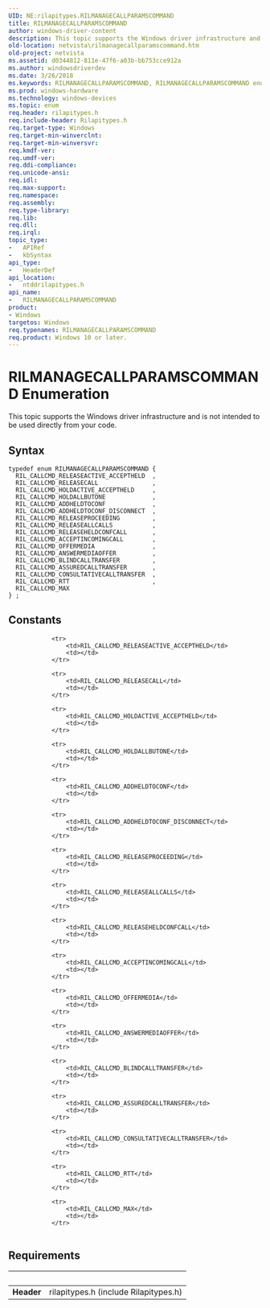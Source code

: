 ```yaml
---
UID: NE:rilapitypes.RILMANAGECALLPARAMSCOMMAND
title: RILMANAGECALLPARAMSCOMMAND
author: windows-driver-content
description: This topic supports the Windows driver infrastructure and is not intended to be used directly from your code.
old-location: netvista\rilmanagecallparamscommand.htm
old-project: netvista
ms.assetid: d0344812-811e-47f6-a03b-bb753cce912a
ms.author: windowsdriverdev
ms.date: 3/26/2018
ms.keywords: RILMANAGECALLPARAMSCOMMAND, RILMANAGECALLPARAMSCOMMAND enumeration [Network Drivers Starting with Windows Vista], RIL_CALLCMD_ACCEPTINCOMINGCALL, RIL_CALLCMD_ADDHELDTOCONF, RIL_CALLCMD_ADDHELDTOCONF_DISCONNECT, RIL_CALLCMD_ANSWERMEDIAOFFER, RIL_CALLCMD_ASSUREDCALLTRANSFER, RIL_CALLCMD_BLINDCALLTRANSFER, RIL_CALLCMD_CONSULTATIVECALLTRANSFER, RIL_CALLCMD_HOLDACTIVE_ACCEPTHELD, RIL_CALLCMD_HOLDALLBUTONE, RIL_CALLCMD_MAX, RIL_CALLCMD_OFFERMEDIA, RIL_CALLCMD_RELEASEALLCALLS, RIL_CALLCMD_RELEASECALL, RIL_CALLCMD_RELEASEHELDCONFCALL, RIL_CALLCMD_RELEASEPROCEEDING, RIL_CALLCMD_RTT, netvista.rilmanagecallparamscommand, ntddrilapitypes/RILMANAGECALLPARAMSCOMMAND, ntddrilapitypes/RIL_CALLCMD_ACCEPTINCOMINGCALL, ntddrilapitypes/RIL_CALLCMD_ADDHELDTOCONF, ntddrilapitypes/RIL_CALLCMD_ADDHELDTOCONF_DISCONNECT, ntddrilapitypes/RIL_CALLCMD_ANSWERMEDIAOFFER, ntddrilapitypes/RIL_CALLCMD_ASSUREDCALLTRANSFER, ntddrilapitypes/RIL_CALLCMD_BLINDCALLTRANSFER, ntddrilapitypes/RIL_CALLCMD_CONSULTATIVECALLTRANSFER, ntddrilapitypes/RIL_CALLCMD_HOLDACTIVE_ACCEPTHELD, ntddrilapitypes/RIL_CALLCMD_HOLDALLBUTONE, ntddrilapitypes/RIL_CALLCMD_MAX, ntddrilapitypes/RIL_CALLCMD_OFFERMEDIA, ntddrilapitypes/RIL_CALLCMD_RELEASEALLCALLS, ntddrilapitypes/RIL_CALLCMD_RELEASECALL, ntddrilapitypes/RIL_CALLCMD_RELEASEHELDCONFCALL, ntddrilapitypes/RIL_CALLCMD_RELEASEPROCEEDING, ntddrilapitypes/RIL_CALLCMD_RTT
ms.prod: windows-hardware
ms.technology: windows-devices
ms.topic: enum
req.header: rilapitypes.h
req.include-header: Rilapitypes.h
req.target-type: Windows
req.target-min-winverclnt: 
req.target-min-winversvr: 
req.kmdf-ver: 
req.umdf-ver: 
req.ddi-compliance: 
req.unicode-ansi: 
req.idl: 
req.max-support: 
req.namespace: 
req.assembly: 
req.type-library: 
req.lib: 
req.dll: 
req.irql: 
topic_type:
-	APIRef
-	kbSyntax
api_type:
-	HeaderDef
api_location:
-	ntddrilapitypes.h
api_name:
-	RILMANAGECALLPARAMSCOMMAND
product:
- Windows
targetos: Windows
req.typenames: RILMANAGECALLPARAMSCOMMAND
req.product: Windows 10 or later.
---
```


# RILMANAGECALLPARAMSCOMMAND Enumeration
This topic supports the Windows driver infrastructure and is not intended to be used directly from your code.

## Syntax
```
typedef enum RILMANAGECALLPARAMSCOMMAND {
  RIL_CALLCMD_RELEASEACTIVE_ACCEPTHELD  ,
  RIL_CALLCMD_RELEASECALL               ,
  RIL_CALLCMD_HOLDACTIVE_ACCEPTHELD     ,
  RIL_CALLCMD_HOLDALLBUTONE             ,
  RIL_CALLCMD_ADDHELDTOCONF             ,
  RIL_CALLCMD_ADDHELDTOCONF_DISCONNECT  ,
  RIL_CALLCMD_RELEASEPROCEEDING         ,
  RIL_CALLCMD_RELEASEALLCALLS           ,
  RIL_CALLCMD_RELEASEHELDCONFCALL       ,
  RIL_CALLCMD_ACCEPTINCOMINGCALL        ,
  RIL_CALLCMD_OFFERMEDIA                ,
  RIL_CALLCMD_ANSWERMEDIAOFFER          ,
  RIL_CALLCMD_BLINDCALLTRANSFER         ,
  RIL_CALLCMD_ASSUREDCALLTRANSFER       ,
  RIL_CALLCMD_CONSULTATIVECALLTRANSFER  ,
  RIL_CALLCMD_RTT                       ,
  RIL_CALLCMD_MAX
} ;
```

## Constants

<table>
            
                <tr>
                    <td>RIL_CALLCMD_RELEASEACTIVE_ACCEPTHELD</td>
                    <td></td>
                </tr>
            
                <tr>
                    <td>RIL_CALLCMD_RELEASECALL</td>
                    <td></td>
                </tr>
            
                <tr>
                    <td>RIL_CALLCMD_HOLDACTIVE_ACCEPTHELD</td>
                    <td></td>
                </tr>
            
                <tr>
                    <td>RIL_CALLCMD_HOLDALLBUTONE</td>
                    <td></td>
                </tr>
            
                <tr>
                    <td>RIL_CALLCMD_ADDHELDTOCONF</td>
                    <td></td>
                </tr>
            
                <tr>
                    <td>RIL_CALLCMD_ADDHELDTOCONF_DISCONNECT</td>
                    <td></td>
                </tr>
            
                <tr>
                    <td>RIL_CALLCMD_RELEASEPROCEEDING</td>
                    <td></td>
                </tr>
            
                <tr>
                    <td>RIL_CALLCMD_RELEASEALLCALLS</td>
                    <td></td>
                </tr>
            
                <tr>
                    <td>RIL_CALLCMD_RELEASEHELDCONFCALL</td>
                    <td></td>
                </tr>
            
                <tr>
                    <td>RIL_CALLCMD_ACCEPTINCOMINGCALL</td>
                    <td></td>
                </tr>
            
                <tr>
                    <td>RIL_CALLCMD_OFFERMEDIA</td>
                    <td></td>
                </tr>
            
                <tr>
                    <td>RIL_CALLCMD_ANSWERMEDIAOFFER</td>
                    <td></td>
                </tr>
            
                <tr>
                    <td>RIL_CALLCMD_BLINDCALLTRANSFER</td>
                    <td></td>
                </tr>
            
                <tr>
                    <td>RIL_CALLCMD_ASSUREDCALLTRANSFER</td>
                    <td></td>
                </tr>
            
                <tr>
                    <td>RIL_CALLCMD_CONSULTATIVECALLTRANSFER</td>
                    <td></td>
                </tr>
            
                <tr>
                    <td>RIL_CALLCMD_RTT</td>
                    <td></td>
                </tr>
            
                <tr>
                    <td>RIL_CALLCMD_MAX</td>
                    <td></td>
                </tr>
</table>


## Requirements
| &nbsp; | &nbsp; |
| ---- |:---- |
| **Header** | rilapitypes.h (include Rilapitypes.h) |